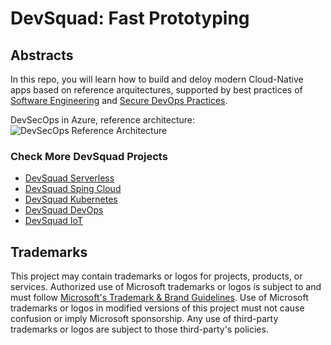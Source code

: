# DevSquad: Fast Prototyping

## Abstracts

In this repo, you will learn how to build and deloy modern Cloud-Native apps based on reference arquitectures, supported by best practices of [Software Engineering](https://github.com/microsoft/code-with-engineering-playbook/blob/main/docs/ENG-FUNDAMENTALS-CHECKLIST.md) and [Secure DevOps Practices](https://docs.microsoft.com/en-us/azure/architecture/solution-ideas/articles/devsecops-in-github). 

DevSecOps in Azure, reference architecture:
![DevSecOps Reference Architecture](https://docs.microsoft.com/en-us/azure/architecture/solution-ideas/media/devsecops-in-github-data-flow.png)

### Check More DevSquad Projects
* [DevSquad Serverless](https://github.com/oaviles/hello_serverless)
* [DevSquad Sping Cloud](https://github.com/oaviles/hello_springcloud)
* [DevSquad Kubernetes](https://github.com/oaviles/hello_cloud-native)
* [DevSquad DevOps](https://github.com/oaviles/DevSquad/tree/main/DevOps_Wizard)
* [DevSquad IoT](https://github.com/oaviles/DevSquad/tree/main/IoT-Hero)

## Trademarks

This project may contain trademarks or logos for projects, products, or services. Authorized use of Microsoft 
trademarks or logos is subject to and must follow 
[Microsoft's Trademark & Brand Guidelines](https://www.microsoft.com/en-us/legal/intellectualproperty/trademarks/usage/general).
Use of Microsoft trademarks or logos in modified versions of this project must not cause confusion or imply Microsoft sponsorship.
Any use of third-party trademarks or logos are subject to those third-party's policies.
